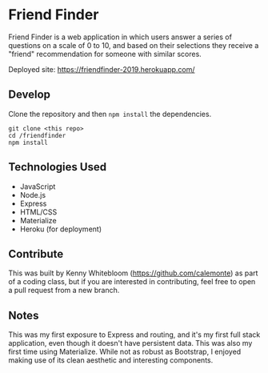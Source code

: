 # Friend Finder

Friend Finder is a web application in which users answer a series of questions on a scale of 0 to 10, and based on their selections they receive a "friend" recommendation for someone with similar scores.

Deployed site: https://friendfinder-2019.herokuapp.com/ 

## Develop

Clone the repository and then `npm install` the dependencies.

```
git clone <this repo>
cd /friendfinder
npm install
```
## Technologies Used
- JavaScript
- Node.js
- Express
- HTML/CSS
- Materialize 
- Heroku (for deployment)

## Contribute

This was built by Kenny Whitebloom (https://github.com/calemonte) as part of a coding class, but if you are interested in contributing, feel free to open a pull request from a new branch.

## Notes

This was my first exposure to Express and routing, and it's my first full stack application, even though it doesn't have persistent data. This was also my first time using Materialize. While not as robust as Bootstrap, I enjoyed making use of its clean aesthetic and interesting components.